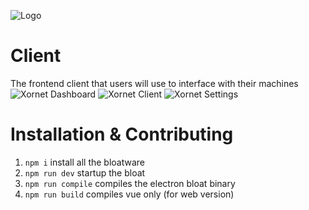 ![Logo](https://cdn.discordapp.com/attachments/755597803102928966/967382192038752287/logo.svg)

# Client
The frontend client that users will use to interface with their machines
![Xornet Dashboard](https://cdn.discordapp.com/attachments/755597803102928966/967081948939944006/unknown.png)
![Xornet Client](https://cdn.discordapp.com/attachments/755597803102928966/951413381615726632/unknown.png)
![Xornet Settings](https://cdn.discordapp.com/attachments/667464431562653706/962395544255356938/unknown.png)

# Installation & Contributing

1. `npm i`           install all the bloatware
2. `npm run dev`     startup the bloat
3. `npm run compile` compiles the electron bloat binary
4. `npm run build`   compiles vue only (for web version)
